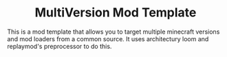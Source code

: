 <div align="center">
  
# MultiVersion Mod Template
  
</div>

This is a mod template that allows you to target multiple minecraft versions and mod loaders from a common source. It uses architectury loom and replaymod's preprocessor to do this.
